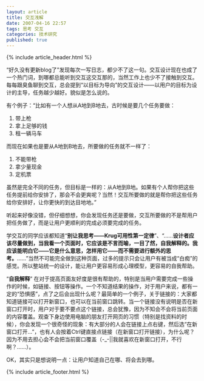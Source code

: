 ```yaml
---
layout: article
title: 交互浅解
date: 2007-04-16 22:57
tags: 思考 交互
categories: 技术研究
published: true
---
```


{% include  article_header.html %}

“好久没有更新blog了”发现每次一写日志，都少不了这一句。交互设计现在也成了一个热门词，到哪都总能听到交互这交互那的，当然工作上也少不了接触到交互。每每跟臭鱼聊到交互，总会提到“以目标为导向”的交互设计——以用户的目标为设计的主导，任务越少越好。貌似是怎么说的。

有个例子：“比如有一个人想从A地到B地去，古时候是要几个任务要做：

1. 带上枪
2. 拿上足够的钱
3. 租一辆马车

而现在如果也是要从A地到B地去，所要做的任务就不一样了：

1. 不能带枪
2. 拿少量现金
3. 定机票

虽然是完全不同的任务，但目标是一样的：从A地到B地。如果有个人帮你把这些任务提前给你安排了，那会不会更爽呢？当然！交互所要做的就是帮你把这些任务给你安排好，让你更快的到达目地地。”

听起来好像没错，但仔细想想，你会发现任务还是要做，交互所要做的不是帮用户把任务做了，而是让用户更顺利的完成必须要完成的任务。

学交互的同学应该都知道“**别让我思考——Krug可用性第一定律**”、“……**设计者应该尽量做到，当我看一个页面时，它应该是不言而喻，一目了然，自我解释的。我应该能明白它——它是什么意思，怎样用它——而不需要进行额外的思考。**……”当然不可能完全做到这种页面，过多的提示只会让用户有被当成“白痴”的感觉。所以整站统一的设计，能让用户更容易形成心理模型，更容易的自我帮助。

“**自我解释**” 在对于提高页面友好度是很有帮助的，特别是当用户需要完成一些操作的时候，如链接、按钮等操作。一个不知道结果的操作，对于用户来说，都有一定的“恐惧感”，点了之后会出现什么呢？最简单的一个例子，关于链接的：大家都知道链接可以打开新窗口，也可以在当前窗口跳转。当一个链接没有说明是否在新窗口打开时，用户对于要不要点这个链接，总会犹豫，因为不知会不会将当前页面的内容覆盖。观查下身边使用电脑的朋友打开网页的习惯（特别是找资料的时候），你会发现一个很奇怪的现象：有大部分的人会在链接上点右键，然后选“在新窗口打开...”，也有人会按着Ctrl键直接点链接（在新窗口打开链接），为什么呢？因为不用去担心会不会把当前窗口覆盖（-_-\|\|我就喜欢在新窗口打开，不行啊？……）。

OK，其实只是想说明一点：让用户知道自己在哪、将会去到哪。

{% include article_footer.html %}
